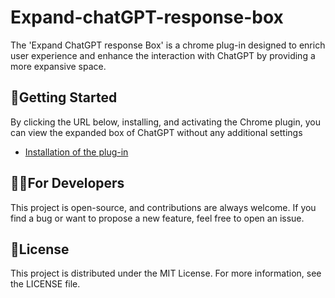 # Expand-chatGPT-response-box
The 'Expand ChatGPT response Box' is a chrome plug-in designed to enrich user experience and enhance the interaction with ChatGPT by providing a more expansive space.

## 🔧Getting Started
By clicking the URL below, installing, and activating the Chrome plugin, you can view the expanded box of ChatGPT without any additional settings
- [Installation of the plug-in](https://chrome.google.com/webstore/detail/expand-chatgpt-response-b/nehmhcllmfdglklmgbmppcbefipnlpod?utm_source=chrome-ntp-icon)

## 👩‍💻For Developers
This project is open-source, and contributions are always welcome. If you find a bug or want to propose a new feature, feel free to open an issue.

## 📜License
This project is distributed under the MIT License. For more information, see the LICENSE file.
